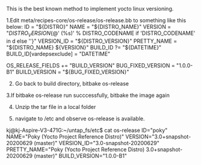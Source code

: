 This is the best known method to implement yocto linux versioning.

1.Edit  meta/recipes-core/os-release/os-release.bb to something like this below:
  ID = "${DISTRO}"
  NAME = "${DISTRO_NAME}"
  VERSION = "${DISTRO_VERSION}${@' (%s)' % DISTRO_CODENAME if 'DISTRO_CODENAME' in d else ''}"
  VERSION_ID = "${DISTRO_VERSION}"
  PRETTY_NAME = "${DISTRO_NAME} ${VERSION}"
  BUILD_ID ?= "${DATETIME}"
  BUILD_ID[vardepsexclude] = "DATETIME"

  OS_RELEASE_FIELDS += "BUILD_VERSION"
  BUG_FIXED_VERSION = "1.0.0-B1"
  BUILD_VERSION = "${BUG_FIXED_VERSION}"

2. Go back to build directory, bitbake os-release

3.If bitbake os-release run succcessfully, bitbake the image again 

4. Unzip the tar file in a local folder

5. navigate to /etc and observe os-release is available.

  kj@kj-Aspire-V3-471G:~/untap_fs/etc$ cat os-release
  ID="poky"
  NAME="Poky (Yocto Project Reference Distro)"
  VERSION="3.0+snapshot-20200629 (master)"
  VERSION_ID="3.0-snapshot-20200629"
  PRETTY_NAME="Poky (Yocto Project Reference Distro) 3.0+snapshot-20200629 (master)"
  BUILD_VERSION="1.0.0-B1"
